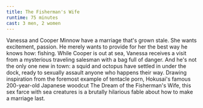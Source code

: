 ```yaml
---
title: The Fisherman's Wife
runtime: 75 minutes
cast: 3 men, 2 women
---
```

Vanessa and Cooper Minnow have a marriage that's grown stale. She wants excitement, passion. He merely wants to provide for her the best way he knows how: fishing. While Cooper is out at sea, Vanessa receives a visit from a mysterious traveling salesman with a bag full of danger. And he's not the only one new in town: a squid and octopus have settled in under the dock, ready to sexually assault anyone who happens their way. Drawing inspiration from the foremost example of tentacle porn, Hokusai's famous 200-year-old Japanese woodcut The Dream of the Fisherman's Wife, this sex farce with sea creatures is a brutally hilarious fable about how to make a marriage last.
